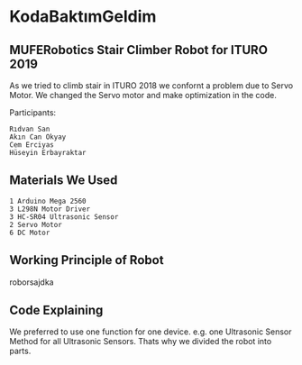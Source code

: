 # KodaBaktımGeldim
## MUFERobotics Stair Climber Robot for ITURO 2019
As we tried to climb stair in ITURO 2018 we confornt a problem due to Servo Motor. We changed the Servo motor and make optimization in the code.

Participants:

    Rıdvan San
    Akın Can Okyay
    Cem Erciyas
    Hüseyin Erbayraktar
## Materials We Used    
    1 Arduino Mega 2560
    3 L298N Motor Driver
    3 HC-SR04 Ultrasonic Sensor
    2 Servo Motor
    6 DC Motor
## Working Principle of Robot
roborsajdka

## Code Explaining
We preferred to use one function for one device. e.g. one Ultrasonic Sensor Method for all Ultrasonic Sensors.
Thats why we divided the robot into parts. 
